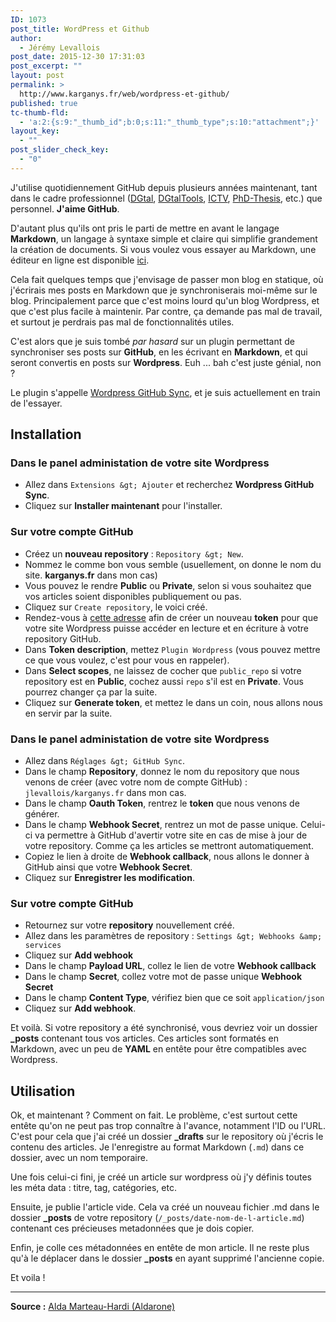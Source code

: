 ```yaml
---
ID: 1073
post_title: WordPress et Github
author:
  - Jérémy Levallois
post_date: 2015-12-30 17:31:03
post_excerpt: ""
layout: post
permalink: >
  http://www.karganys.fr/web/wordpress-et-github/
published: true
tc-thumb-fld:
  - 'a:2:{s:9:"_thumb_id";b:0;s:11:"_thumb_type";s:10:"attachment";}'
layout_key:
  - ""
post_slider_check_key:
  - "0"
---
```

J'utilise quotidiennement GitHub depuis plusieurs années maintenant, tant dans le cadre professionnel ([DGtal][1], [DGtalTools][2], [ICTV][3], [PhD-Thesis][4], etc.) que personnel. **J'aime GitHub**.

D'autant plus qu'ils ont pris le parti de mettre en avant le langage **Markdown**, un langage à syntaxe simple et claire qui simplifie grandement la création de documents. Si vous voulez vous essayer au Markdown, une éditeur en ligne est disponible [ici][5].

Cela fait quelques temps que j'envisage de passer mon blog en statique, où j'écrirais mes posts en Markdown que je synchroniserais moi-même sur le blog. Principalement parce que c'est moins lourd qu'un blog Wordpress, et que c'est plus facile à maintenir. Par contre, ça demande pas mal de travail, et surtout je perdrais pas mal de fonctionnalités utiles.

C'est alors que je suis tombé *par hasard* sur un plugin permettant de synchroniser ses posts sur **GitHub**, en les écrivant en **Markdown**, et qui seront convertis en posts sur **Wordpress**. Euh ... bah c'est juste génial, non ?

Le plugin s'appelle [Wordpress GitHub Sync][6], et je suis actuellement en train de l'essayer.

## Installation

### Dans le panel administation de votre site Wordpress

*   Allez dans `Extensions &gt; Ajouter` et recherchez **Wordpress GitHub Sync**.
*   Cliquez sur **Installer maintenant** pour l'installer.

### Sur votre compte GitHub

*   Créez un **nouveau repository** : `Repository &gt; New`.
*   Nommez le comme bon vous semble (usuellement, on donne le nom du site. **karganys.fr** dans mon cas)
*   Vous pouvez le rendre **Public** ou **Private**, selon si vous souhaitez que vos articles soient disponibles publiquement ou pas.
*   Cliquez sur `Create repository`, le voici créé.
*   Rendez-vous à [cette adresse][7] afin de créer un nouveau **token** pour que votre site Wordpress puisse accéder en lecture et en écriture à votre repository GitHub.
*   Dans **Token description**, mettez `Plugin Wordpress` (vous pouvez mettre ce que vous voulez, c'est pour vous en rappeler).
*   Dans **Select scopes**, ne laissez de cocher que `public_repo` si votre repository est en **Public**, cochez aussi `repo` s'il est en **Private**. Vous pourrez changer ça par la suite.
*   Cliquez sur **Generate token**, et mettez le dans un coin, nous allons nous en servir par la suite.

### Dans le panel administation de votre site Wordpress

*   Allez dans `Réglages &gt; GitHub Sync`.
*   Dans le champ **Repository**, donnez le nom du repository que nous venons de créer (avec votre nom de compte GitHub) : `jlevallois/karganys.fr` dans mon cas.
*   Dans le champ **Oauth Token**, rentrez le **token** que nous venons de générer.
*   Dans le champ **Webhook Secret**, rentrez un mot de passe unique. Celui-ci va permettre à GitHub d'avertir votre site en cas de mise à jour de votre repository. Comme ça les articles se mettront automatiquement.
*   Copiez le lien à droite de **Webhook callback**, nous allons le donner à GitHub ainsi que votre **Webhook Secret**.
*   Cliquez sur **Enregistrer les modification**.

### Sur votre compte GitHub

*   Retournez sur votre **repository** nouvellement créé.
*   Allez dans les paramètres de repository : `Settings &gt; Webhooks &amp; services`
*   Cliquez sur **Add webhook**
*   Dans le champ **Payload URL**, collez le lien de votre **Webhook callback**
*   Dans le champ **Secret**, collez votre mot de passe unique **Webhook Secret**
*   Dans le champ **Content Type**, vérifiez bien que ce soit `application/json`
*   Cliquez sur **Add webhook**.

Et voilà. Si votre repository a été synchronisé, vous devriez voir un dossier **_posts** contenant tous vos articles. Ces articles sont formatés en Markdown, avec un peu de **YAML** en entête pour être compatibles avec Wordpress.

## Utilisation

Ok, et maintenant ? Comment on fait. Le problème, c'est surtout cette entête qu'on ne peut pas trop connaître à l'avance, notamment l'ID ou l'URL. C'est pour cela que j'ai créé un dossier **_drafts** sur le repository où j'écris le contenu des articles. Je l'enregistre au format Markdown (`.md`) dans ce dossier, avec un nom temporaire.

Une fois celui-ci fini, je créé un article sur wordpress où j'y définis toutes les méta data : titre, tag, catégories, etc.

Ensuite, je publie l'article vide. Cela va créé un nouveau fichier .md dans le dossier **_posts** de votre repository (`/_posts/date-nom-de-l-article.md`) contenant ces précieuses metadonnées que je dois copier.

Enfin, je colle ces métadonnées en entête de mon article. Il ne reste plus qu'à le déplacer dans le dossier **_posts** en ayant supprimé l'ancienne copie.

Et voila !

* * *

**Source :** [Alda Marteau-Hardi (Aldarone)][8]

 [1]: https://github.com/DGtal-team/DGtal
 [2]: https://github.com/DGtal-team/DGtalTools
 [3]: https://github.com/dcoeurjo/ICTV
 [4]: https://github.com/jlevallois/PhD-Thesis
 [5]: https://stackedit.io/editor
 [6]: https://wordpress.org/plugins/wp-github-sync/
 [7]: https://github.com/settings/tokens/new
 [8]: http://aldarone.fr/ecrire-avec-vim-pusher-sur-github-publier-sur-wordpress/